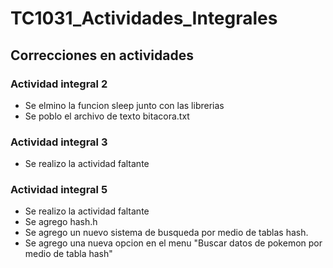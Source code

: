 # TC1031_Actividades_Integrales

## Correcciones en actividades

### Actividad integral 2

- Se elmino la funcion sleep junto con las librerias
- Se poblo el archivo de texto bitacora.txt

### Actividad integral 3

- Se realizo la actividad faltante

### Actividad integral 5

- Se realizo la actividad faltante
- Se agrego hash.h
- Se agrego un nuevo sistema de busqueda por medio de tablas hash.
- Se agrego una nueva opcion en el menu "Buscar datos de pokemon por medio de tabla hash"



